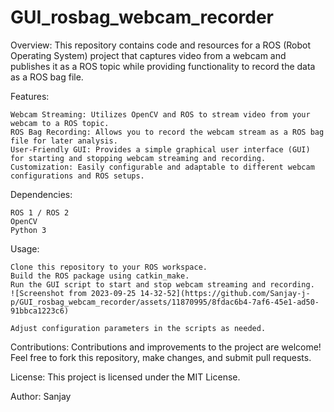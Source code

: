 # GUI_rosbag_webcam_recorder
Overview:
This repository contains code and resources for a ROS (Robot Operating System) project that captures video from a webcam and publishes it as a ROS topic while providing functionality to record the data as a ROS bag file.

Features:

    Webcam Streaming: Utilizes OpenCV and ROS to stream video from your webcam to a ROS topic.
    ROS Bag Recording: Allows you to record the webcam stream as a ROS bag file for later analysis.
    User-Friendly GUI: Provides a simple graphical user interface (GUI) for starting and stopping webcam streaming and recording.
    Customization: Easily configurable and adaptable to different webcam configurations and ROS setups.

Dependencies:

    ROS 1 / ROS 2 
    OpenCV
    Python 3

Usage:

    Clone this repository to your ROS workspace.
    Build the ROS package using catkin_make.
    Run the GUI script to start and stop webcam streaming and recording.
    ![Screenshot from 2023-09-25 14-32-52](https://github.com/Sanjay-j-p/GUI_rosbag_webcam_recorder/assets/11870995/8fdac6b4-7af6-45e1-ad50-91bbca1223c6)

    Adjust configuration parameters in the scripts as needed.

Contributions:
Contributions and improvements to the project are welcome! Feel free to fork this repository, make changes, and submit pull requests.

License:
This project is licensed under the MIT License.

Author:
Sanjay


